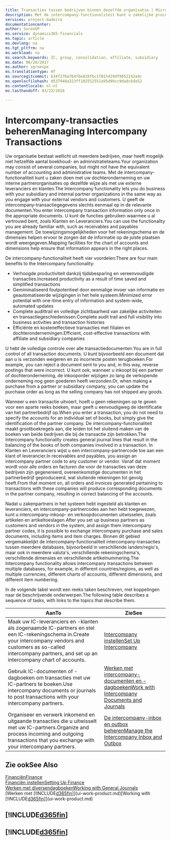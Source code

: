```yaml
---
title: Transacties tussen bedrijven binnen dezelfde organisatie | Microsoft Docs
description: Met de intercompany-functionaliteit kunt u zakelijke processen en transacties tussen bedrijven binnen dezelfde organisatie vereenvoudigen.
services: project-madeira
documentationcenter: 
author: SorenGP
ms.service: dynamics365-financials
ms.topic: article
ms.devlang: na
ms.tgt_pltfrm: na
ms.workload: na
ms.search.keywords: IC, group, consolidation, affiliate, subsidiary
ms.date: 06/20/2017
ms.author: sgroespe
ms.translationtype: HT
ms.sourcegitcommit: b34f276a764f0e828fbc1f015429df9852242a4c
ms.openlocfilehash: 0537940a323ff102552551a95d99cc9da8c6da52
ms.contentlocale: nl-nl
ms.lasthandoff: 03/22/2018

---
```

# <a name="managing-intercompany-transactions"></a><span data-ttu-id="9c53b-103">Intercompany-transacties beheren</span><span class="sxs-lookup"><span data-stu-id="9c53b-103">Managing Intercompany Transactions</span></span>
<span data-ttu-id="9c53b-104">Uw organisatie bestaat wellicht uit meerdere bedrijven, maar heeft mogelijk niet hetzelfde aantal boekhoud- en administratieteams.</span><span class="sxs-lookup"><span data-stu-id="9c53b-104">Your organization may consist of several companies, but might not have the equivalent number of accounting and administrative teams.</span></span> <span data-ttu-id="9c53b-105">Met de intercompany-functionaliteit kunt u zaken doen met uw dochteronderneming en uw interne partnerorganisaties op dezelfde wijze als met uw externe leveranciers en klanten.</span><span class="sxs-lookup"><span data-stu-id="9c53b-105">The Intercompany functionality lets you do business with your subsidiary and internal partner organizations in the same way as you engage with your external vendors and customers.</span></span> <span data-ttu-id="9c53b-106">U geeft de intercompany-transactiegegevens slechts eenmaal op in de relevante documenten.</span><span class="sxs-lookup"><span data-stu-id="9c53b-106">You enter intercompany transaction information only once in the appropriate documents.</span></span> <span data-ttu-id="9c53b-107">U kunt de functies gebruiken waarmee u al vertrouwd bent, zoals Klanten en Leveranciers.</span><span class="sxs-lookup"><span data-stu-id="9c53b-107">You can use the functionality you are already familiar with, such as receivables and payables management.</span></span> <span data-ttu-id="9c53b-108">De toewijzingsmogelijkheden voor het rekeningschema en de dimensies helpen ervoor te zorgen dat de informatie op de juiste plaatsen wordt weergegeven.</span><span class="sxs-lookup"><span data-stu-id="9c53b-108">Mapping facilities for the chart of accounts and dimensions help ensure that information appears in the right places.</span></span>  

<span data-ttu-id="9c53b-109">De intercompany-functionaliteit heeft vier voordelen:</span><span class="sxs-lookup"><span data-stu-id="9c53b-109">There are four main benefits to the Intercompany functionality:</span></span>  

- <span data-ttu-id="9c53b-110">Verhoogde productiviteit dankzij tijdsbesparing en vereenvoudigde transacties.</span><span class="sxs-lookup"><span data-stu-id="9c53b-110">Increased productivity as a result of time saved and simplified transactions</span></span>  
- <span data-ttu-id="9c53b-111">Geminimaliseerd foutpotentieel door eenmalige invoer van informatie en geautomatiseerde wijzigingen in het hele systeem.</span><span class="sxs-lookup"><span data-stu-id="9c53b-111">Minimized error potential with one-time entry of information and system-wide, automated updates</span></span>  
- <span data-ttu-id="9c53b-112">Complete audittrail en volledige zichtbaarheid van zakelijke activiteiten en transactiegeschiedenissen.</span><span class="sxs-lookup"><span data-stu-id="9c53b-112">Complete audit trail and full visibility into business activities and transaction histories</span></span>  
- <span data-ttu-id="9c53b-113">Efficiënte en kosteneffectieve transacties met filialen en dochterondernemingen.</span><span class="sxs-lookup"><span data-stu-id="9c53b-113">Efficient, cost-effective transactions with affiliate and subsidiary companies</span></span>  

<span data-ttu-id="9c53b-114">U hebt de volledige controle over alle transactiedocumenten.</span><span class="sxs-lookup"><span data-stu-id="9c53b-114">You are in full control of all transaction documents.</span></span> <span data-ttu-id="9c53b-115">U kunt bijvoorbeeld een document dat aan u is verzonden weigeren en zo incorrecte posten terugboeken.</span><span class="sxs-lookup"><span data-stu-id="9c53b-115">For example, you can reject a document sent to you and, in this way, reverse postings that were incorrect.</span></span> <span data-ttu-id="9c53b-116">U kunt ook, wanneer u inkoopt bij een partner of dochteronderneming, de inkooporder wijzigen zo lang de verkopende onderneming nog geen goederen heeft verzonden.</span><span class="sxs-lookup"><span data-stu-id="9c53b-116">Or, when making a purchase from a partner or subsidiary company, you can update the purchase order as long as the selling company has not shipped any goods.</span></span>  

<span data-ttu-id="9c53b-117">Wanneer u een transactie uitvoert, hoeft u geen rekeningen op te geven voor een aparte reeks boeken, maar geeft u eenvoudigweg de identificatie van het partnerbedrijf op.</span><span class="sxs-lookup"><span data-stu-id="9c53b-117">When you enter a transaction, you do not need to specify the accounts for an individual set of books, but simply give the identification of the partner company.</span></span> <span data-ttu-id="9c53b-118">De intercompany-functionaliteit maakt grootboekregels aan, die leiden tot het sluitend maken van de boeken van beide bedrijven die bij de transactie zijn betrokken.</span><span class="sxs-lookup"><span data-stu-id="9c53b-118">The Intercompany functionality creates general journal lines that result in the balancing of the books of both companies involved in a transaction.</span></span> <span data-ttu-id="9c53b-119">In Klanten en Leveranciers wijst u een intercompany-partnercode toe aan een klant of leverancier.</span><span class="sxs-lookup"><span data-stu-id="9c53b-119">In receivables and payables, you assign an intercompany partner code to any customer or vendor.</span></span> <span data-ttu-id="9c53b-120">Vanaf dat moment wordt voor alle orders en facturen die voor de transacties van deze bedrijven zijn gegenereerd, overeenkomstige documenten in het partnerbedrijf geproduceerd, wat sluitende rekeningen tot gevolg heeft.</span><span class="sxs-lookup"><span data-stu-id="9c53b-120">From that moment on, all orders and invoices generated pertaining to transactions with these companies will produce corresponding documents in the partner company, resulting in correct balancing of the accounts.</span></span>  

 <span data-ttu-id="9c53b-121">Nadat u zakenpartners in het systeem hebt ingesteld als klanten en leveranciers, en intercompany-partnercodes aan hen hebt toegewezen, kunt u intercompany-inkoop- en verkoopdocumenten uitwisselen, zoals artikelen en artikeltoeslagen.</span><span class="sxs-lookup"><span data-stu-id="9c53b-121">After you set up business partners as customers and vendors in the system, and assign them intercompany partner codes, it is possible to exchange intercompany purchase and sales documents, including items and item charges.</span></span> <span data-ttu-id="9c53b-122">Binnen dit gebied vergemakkelijkt de intercompany-functionaliteit intercompany-transacties tussen meerdere databases, bijvoorbeeld in verschillende landen/regio's, maar ook in meerdere valuta's, verschillende rekeningschema's, verschillende dimensies en verschillende artikelnummering.</span><span class="sxs-lookup"><span data-stu-id="9c53b-122">The Intercompany functionality allows intercompany transactions between multiple databases, for example, in different countries/regions, as well as multiple currencies, different charts of accounts, different dimensions, and different item numbering.</span></span>  

<span data-ttu-id="9c53b-123">In de volgende tabel wordt een reeks taken beschreven, met koppelingen naar de beschrijvende onderwerpen.</span><span class="sxs-lookup"><span data-stu-id="9c53b-123">The following table describes a sequence of tasks, with links to the topics that describe them.</span></span>

 |<span data-ttu-id="9c53b-124">Aan</span><span class="sxs-lookup"><span data-stu-id="9c53b-124">To</span></span> |<span data-ttu-id="9c53b-125">Zie</span><span class="sxs-lookup"><span data-stu-id="9c53b-125">See</span></span>|
 |---|---|
 |<span data-ttu-id="9c53b-126">Maak uw IC-leveranciers en -klanten als zogenaamde IC-partners en stel een IC-rekeningschema in.</span><span class="sxs-lookup"><span data-stu-id="9c53b-126">Create your intercompany vendors and customers as so-called intercompany partners, and set up an intercompany chart of accounts.</span></span>|[<span data-ttu-id="9c53b-127">Intercompany instellen</span><span class="sxs-lookup"><span data-stu-id="9c53b-127">Set Up Intercompany</span></span>](intercompany-how-setup.md)|
 |<span data-ttu-id="9c53b-128">Gebruik IC-documenten of -dagboeken om transacties met uw IC-partners te boeken.</span><span class="sxs-lookup"><span data-stu-id="9c53b-128">Use intercompany documents or journals to post transactions with your intercompany partners.</span></span>|[<span data-ttu-id="9c53b-129">Werken met intercompany-documenten en -dagboeken</span><span class="sxs-lookup"><span data-stu-id="9c53b-129">Work with Intercompany Documents and Journals</span></span>](intercompany-how-work-documents-journals.md)|
 |<span data-ttu-id="9c53b-130">Organiseer en verwerk inkomend en uitgaande transacties die u uitwisselt met uw IC-partners.</span><span class="sxs-lookup"><span data-stu-id="9c53b-130">Organize and process incoming and outgoing transactions that you exchange with your intercompany partners.</span></span>|[<span data-ttu-id="9c53b-131">De intercompany-inbox en outbox beheren</span><span class="sxs-lookup"><span data-stu-id="9c53b-131">Manage the Intercompany Inbox and Outbox</span></span>](intercompany-how-manage-intercompany-inbox.md)|

## <a name="see-also"></a><span data-ttu-id="9c53b-132">Zie ook</span><span class="sxs-lookup"><span data-stu-id="9c53b-132">See Also</span></span>
[<span data-ttu-id="9c53b-133">Financiën</span><span class="sxs-lookup"><span data-stu-id="9c53b-133">Finance</span></span>](finance.md)  
[<span data-ttu-id="9c53b-134">Financiën instellen</span><span class="sxs-lookup"><span data-stu-id="9c53b-134">Setting Up Finance</span></span>](finance-setup-finance.md)  
[<span data-ttu-id="9c53b-135">Werken met diversendagboeken</span><span class="sxs-lookup"><span data-stu-id="9c53b-135">Working with General Journals</span></span>](ui-work-general-journals.md)  
<span data-ttu-id="9c53b-136">[Werken met [!INCLUDE[d365fin](includes/d365fin_md.md)]](ui-work-product.md)</span><span class="sxs-lookup"><span data-stu-id="9c53b-136">[Working with [!INCLUDE[d365fin](includes/d365fin_md.md)]](ui-work-product.md)</span></span>

## [!INCLUDE[d365fin](includes/free_trial_md.md)]  
## [!INCLUDE[d365fin](includes/training_link_md.md)]

